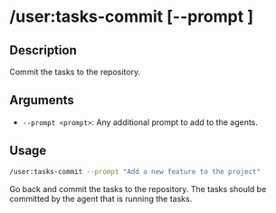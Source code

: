 # /user:tasks-commit [--prompt <prompt>]

## Description

Commit the tasks to the repository.

## Arguments

- `--prompt <prompt>`: Any additional prompt to add to the agents.

## Usage

```bash
/user:tasks-commit --prompt "Add a new feature to the project"
```

Go back and commit the tasks to the repository. The tasks should be committed by the agent that is running the tasks.
